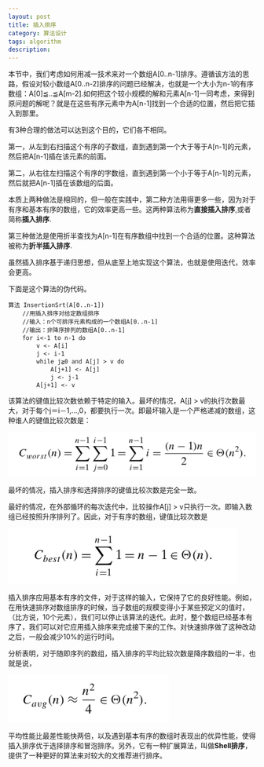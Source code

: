 ```yaml
---
layout: post
title: 插入排序
category: 算法设计
tags: algorithm
description: 
---
```


本节中，我们考虑如何用减一技术来对一个数组A[0..n-1]排序。遵循该方法的思路，假设对较小数组A[0..n-2]排序的问题已经解决，也就是一个大小为n-1的有序数组：A[0]≦..≦A[m-2].如何把这个较小规模的解和元素A[n-1]一同考虑，来得到原问题的解呢？就是在这些有序元素中为A[n-1]找到一个合适的位置，然后把它插入到那里。

有3种合理的做法可以达到这个目的，它们各不相同。

第一，从左到右扫描这个有序的子数组，直到遇到第一个大于等于A[n-1]的元素，然后把A[n-1]插在该元素的前面。

第二，从右往左扫描这个有序的字数组，直到遇到第一个小于等于A[n-1]的元素，然后就把A[n-1]插在该数组的后面。

本质上两种做法是相同的，但一般在实践中，第二种方法用得更多一些，因为对于有序和基本有序的数组，它的效率更高一些。这两种算法称为**直接插入排序**,或者简称**插入排序**.

第三种做法是使用折半查找为A[n-1]在有序数组中找到一个合适的位置。这种算法被称为**折半插入排序**.

虽然插入排序基于递归思想，但从底至上地实现这个算法，也就是使用迭代，效率会更高。

下面是这个算法的伪代码。

```
算法 InsertionSrt(A[0..n-1])
    //用插入排序对给定数组排序
    //输入：n个可排序元素构成的一个数组A[0..n-1]
    //输出：非降序排列的数组A[0..n-1]
    for i<-1 to n-1 do
        v <- A[i]
        j <- i-1
        while j≧0 and A[j] > v do
            A[j+1] <- A[j]
            j <- j-1
        A[j+1] <- v
```

该算法的键值比较次数依赖于特定的输入。最坏的情况，A[j] > v的执行次数最大，对于每个j＝i－1,...,0，都要执行一次。即最坏输入是一个严格递减的数组，这种谁人的键值比较次数是：

![](https://github.com/arcticlion/reading-lists/blob/master/Introduction%20to%20the%20Design%20and%20Analysis%20of%20Algorithms/05%20Decrease-and-Conquer/屏幕截图%202014-12-09%2021.07.26.png)

最坏的情况，插入排序和选择排序的键值比较次数是完全一致。

最好的情况，在外部循环的每次迭代中，比较操作A[j] > v只执行一次。即输入数组已经按照升序排列了。因此，对于有序的数组，键值比较次数是

![](https://github.com/arcticlion/reading-lists/blob/master/Introduction%20to%20the%20Design%20and%20Analysis%20of%20Algorithms/05%20Decrease-and-Conquer/屏幕截图%202014-12-09%2021.09.19.png)

插入排序应用基本有序的文件，对于这样的输入，它保持了它的良好性能。例如，在用快速排序对数组排序的时候，当子数组的规模变得小于某些预定义的值时，（比方说，10个元素），我们可以停止该算法的迭代。此时，整个数组已经基本有序了，我们可以对它应用插入排序来完成接下来的工作。对快速排序做了这种改动之后，一般会减少10%的运行时间。

分析表明，对于随即序列的数组，插入排序的平均比较次数是降序数组的一半，也就是说，

![](https://github.com/arcticlion/reading-lists/blob/master/Introduction%20to%20the%20Design%20and%20Analysis%20of%20Algorithms/05%20Decrease-and-Conquer/屏幕截图%202014-12-09%2021.11.52.png)

平均性能比最差性能快两倍，以及遇到基本有序的数组时表现出的优异性能，使得插入排序优于选择排序和冒泡排序。另外，它有一种扩展算法，叫做**Shell排序**，提供了一种更好的算法来对较大的文推荐进行排序。


